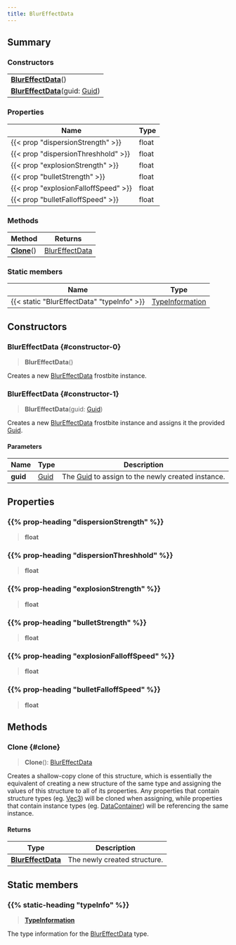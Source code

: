 ```yaml
---
title: BlurEffectData
---
```


## Summary

### Constructors

|  |
| --- |
| **[BlurEffectData](#constructor-0)**() |
| **[BlurEffectData](#constructor-1)**(guid: [Guid](/vext/ref/shared/type/guid)) |

### Properties

| Name | Type |
| ---- | ---- |
| {{< prop "dispersionStrength" >}} | float |
| {{< prop "dispersionThreshhold" >}} | float |
| {{< prop "explosionStrength" >}} | float |
| {{< prop "bulletStrength" >}} | float |
| {{< prop "explosionFalloffSpeed" >}} | float |
| {{< prop "bulletFalloffSpeed" >}} | float |

### Methods

| Method | Returns |
| ------ | ------- |
| **[Clone](#clone)**() | [BlurEffectData](/vext/ref/fb/blureffectdata) |

### Static members

| Name | Type |
| ---- | ---- |
| {{< static "BlurEffectData" "typeInfo" >}} | [TypeInformation](/vext/ref/shared/type/typeinformation) |

## Constructors

### BlurEffectData {#constructor-0}

> **BlurEffectData**()

Creates a new [BlurEffectData](/vext/ref/fb/blureffectdata) frostbite instance.

### BlurEffectData {#constructor-1}

> **BlurEffectData**(guid: [Guid](/vext/ref/shared/type/guid))

Creates a new [BlurEffectData](/vext/ref/fb/blureffectdata) frostbite instance and assigns it the provided [Guid](/vext/ref/shared/type/guid).

#### Parameters

| Name | Type | Description |
| ---- | ---- | ----------- |
| **guid** | [Guid](/vext/ref/shared/type/guid) | The [Guid](/vext/ref/shared/type/guid) to assign to the newly created instance. |

## Properties

### {{% prop-heading "dispersionStrength" %}}

> **float**

### {{% prop-heading "dispersionThreshhold" %}}

> **float**

### {{% prop-heading "explosionStrength" %}}

> **float**

### {{% prop-heading "bulletStrength" %}}

> **float**

### {{% prop-heading "explosionFalloffSpeed" %}}

> **float**

### {{% prop-heading "bulletFalloffSpeed" %}}

> **float**

## Methods

### Clone {#clone}

> **Clone**(): [BlurEffectData](/vext/ref/fb/blureffectdata)

Creates a shallow-copy clone of this structure, which is essentially the equivalent of creating a new structure of the same type and assigning the values of this structure to all of its properties. Any properties that contain structure types (eg. [Vec3](/vext/ref/shared/type/vec3)) will be cloned when assigning, while properties that contain instance types (eg. [DataContainer](/vext/ref/shared/type/datacontainer)) will be referencing the same instance.

#### Returns

| Type | Description |
| ---- | ----------- |
| **[BlurEffectData](/vext/ref/fb/blureffectdata)** | The newly created structure. |

## Static members

### {{% static-heading "typeInfo" %}}

> **[TypeInformation](/vext/ref/shared/type/typeinformation)**

The type information for the [BlurEffectData](/vext/ref/fb/blureffectdata) type.

